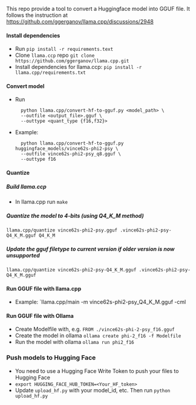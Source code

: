 This repo provide a tool to convert a Huggingface model into GGUF file.
It follows the instruction at https://github.com/ggerganov/llama.cpp/discussions/2948

#### Install dependencies
- Run `pip install -r requirements.text`
- Clone `llama.ccp` repo `git clone https://github.com/ggerganov/llama.cpp.git`
- Install dependencies for llama.ccp: `pip install -r llama.cpp/requirements.txt`

#### Convert model
- Run 
  ```
    python llama.cpp/convert-hf-to-gguf.py <model_path> \
    --outfile <output_file>.gguf \
    --outtype <quant_type {f16,f32}>
  ```

- Example: 

  ```
    python llama.cpp/convert-hf-to-gguf.py huggingface_models/vince62s-phi2-psy \
    --outfile vince62s-phi2-psy_q8.gguf \
    --outtype f16
  ```
#### Quantize
##### Build llama.ccp
  - In llama.cpp run `make`

##### Quantize the model to 4-bits (using Q4_K_M method)
```
llama.cpp/quantize vince62s-phi2-psy.gguf .vince62s-phi2-psy-Q4_K_M.gguf Q4_K_M
``` 

##### Update the gguf filetype to current version if older version is now unsupported
```
llama.cpp/quantize vince62s-phi2-psy-Q4_K_M.gguf .vince62s-phi2-psy-Q4_K_M.gguf
```

#### Run GGUF file with llama.cpp
- Example: `llama.cpp/main -m vince62s-phi2-psy_Q4_K_M.gguf -cml

#### Run GGUF file with Ollama
- Create Modelfile with, e.g.
  `FROM ./vince62s-phi-2-psy_f16.gguf`
- Create the model in ollama `ollama create phi-2_f16 -f Modelfile`
- Run the model with ollama `ollama run phi2_f16`

### Push models to Hugging Face
- You need to use a Hugging Face Write Token to push your files to Hugging Face
- `export HUGGING_FACE_HUB_TOKEN=<Your_HF_token>`
- Update `upload_hf.py` with your model_id, etc. Then run `python upload_hf.py`
